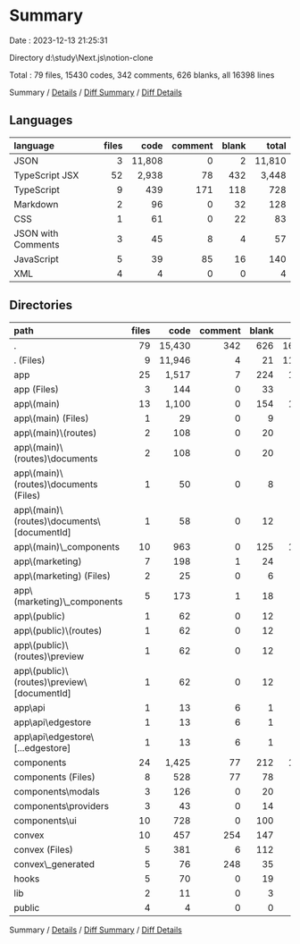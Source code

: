 # Summary

Date : 2023-12-13 21:25:31

Directory d:\\study\\Next.js\\notion-clone

Total : 79 files,  15430 codes, 342 comments, 626 blanks, all 16398 lines

Summary / [Details](details.md) / [Diff Summary](diff.md) / [Diff Details](diff-details.md)

## Languages
| language | files | code | comment | blank | total |
| :--- | ---: | ---: | ---: | ---: | ---: |
| JSON | 3 | 11,808 | 0 | 2 | 11,810 |
| TypeScript JSX | 52 | 2,938 | 78 | 432 | 3,448 |
| TypeScript | 9 | 439 | 171 | 118 | 728 |
| Markdown | 2 | 96 | 0 | 32 | 128 |
| CSS | 1 | 61 | 0 | 22 | 83 |
| JSON with Comments | 3 | 45 | 8 | 4 | 57 |
| JavaScript | 5 | 39 | 85 | 16 | 140 |
| XML | 4 | 4 | 0 | 0 | 4 |

## Directories
| path | files | code | comment | blank | total |
| :--- | ---: | ---: | ---: | ---: | ---: |
| . | 79 | 15,430 | 342 | 626 | 16,398 |
| . (Files) | 9 | 11,946 | 4 | 21 | 11,971 |
| app | 25 | 1,517 | 7 | 224 | 1,748 |
| app (Files) | 3 | 144 | 0 | 33 | 177 |
| app\\(main) | 13 | 1,100 | 0 | 154 | 1,254 |
| app\\(main) (Files) | 1 | 29 | 0 | 9 | 38 |
| app\\(main)\\(routes) | 2 | 108 | 0 | 20 | 128 |
| app\\(main)\\(routes)\\documents | 2 | 108 | 0 | 20 | 128 |
| app\\(main)\\(routes)\\documents (Files) | 1 | 50 | 0 | 8 | 58 |
| app\\(main)\\(routes)\\documents\\[documentId] | 1 | 58 | 0 | 12 | 70 |
| app\\(main)\\_components | 10 | 963 | 0 | 125 | 1,088 |
| app\\(marketing) | 7 | 198 | 1 | 24 | 223 |
| app\\(marketing) (Files) | 2 | 25 | 0 | 6 | 31 |
| app\\(marketing)\\_components | 5 | 173 | 1 | 18 | 192 |
| app\\(public) | 1 | 62 | 0 | 12 | 74 |
| app\\(public)\\(routes) | 1 | 62 | 0 | 12 | 74 |
| app\\(public)\\(routes)\\preview | 1 | 62 | 0 | 12 | 74 |
| app\\(public)\\(routes)\\preview\\[documentId] | 1 | 62 | 0 | 12 | 74 |
| app\\api | 1 | 13 | 6 | 1 | 20 |
| app\\api\\edgestore | 1 | 13 | 6 | 1 | 20 |
| app\\api\\edgestore\\[...edgestore] | 1 | 13 | 6 | 1 | 20 |
| components | 24 | 1,425 | 77 | 212 | 1,714 |
| components (Files) | 8 | 528 | 77 | 78 | 683 |
| components\\modals | 3 | 126 | 0 | 20 | 146 |
| components\\providers | 3 | 43 | 0 | 14 | 57 |
| components\\ui | 10 | 728 | 0 | 100 | 828 |
| convex | 10 | 457 | 254 | 147 | 858 |
| convex (Files) | 5 | 381 | 6 | 112 | 499 |
| convex\\_generated | 5 | 76 | 248 | 35 | 359 |
| hooks | 5 | 70 | 0 | 19 | 89 |
| lib | 2 | 11 | 0 | 3 | 14 |
| public | 4 | 4 | 0 | 0 | 4 |

Summary / [Details](details.md) / [Diff Summary](diff.md) / [Diff Details](diff-details.md)